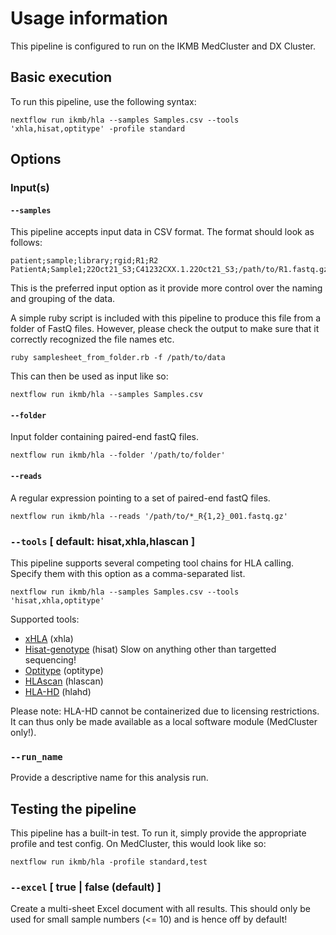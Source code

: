 # Usage information

This pipeline is configured to run on the IKMB MedCluster and DX Cluster. 

## Basic execution

To run this pipeline, use the following syntax:

```
nextflow run ikmb/hla --samples Samples.csv --tools 'xhla,hisat,optitype' -profile standard
```

## Options

### Input(s)

#### `--samples`

This pipeline accepts input data in CSV format. The format should look as follows:

```
patient;sample;library;rgid;R1;R2
PatientA;Sample1;22Oct21_S3;C41232CXX.1.22Oct21_S3;/path/to/R1.fastq.gz;/path/to/R2.fastq.gz
```

This is the preferred input option as it provide more control over the naming and grouping of the data. 

A simple ruby script is included with this pipeline to produce this file from a folder of FastQ files. However, please check 
the output to make sure that it correctly recognized the file names etc.

```
ruby samplesheet_from_folder.rb -f /path/to/data
```

This can then be used as input like so:

```
nextflow run ikmb/hla --samples Samples.csv
```

#### `--folder`

Input folder containing paired-end fastQ files.

```
nextflow run ikmb/hla --folder '/path/to/folder'
```

#### `--reads`

A regular expression pointing to a set of paired-end fastQ files. 

```
nextflow run ikmb/hla --reads '/path/to/*_R{1,2}_001.fastq.gz'
```

### `--tools` [ default: hisat,xhla,hlascan ]

This pipeline supports several competing tool chains for HLA calling. Specify them with this option as a comma-separated list. 

```
nextflow run ikmb/hla --samples Samples.csv --tools 'hisat,xhla,optitype' 
```

Supported tools:

* [xHLA](https://github.com/humanlongevity/HLA) (xhla)
* [Hisat-genotype](https://daehwankimlab.github.io/hisat-genotype/) (hisat)   Slow on anything other than targetted sequencing!
* [Optitype](https://github.com/FRED-2/OptiType) (optitype)
* [HLAscan](https://github.com/SyntekabioTools/HLAscan) (hlascan)
* [HLA-HD](https://www.genome.med.kyoto-u.ac.jp/HLA-HD/) (hlahd)

Please note: HLA-HD cannot be containerized due to licensing restrictions. It can thus only be made available as a local software module (MedCluster only!).

### `--run_name`

Provide a descriptive name for this analysis run. 

## Testing the pipeline

This pipeline has a built-in test. To run it, simply provide the appropriate profile and test config. On MedCluster, this would look like so:

```
nextflow run ikmb/hla -profile standard,test
```

### `--excel` [ true | false (default) ]

Create a multi-sheet Excel document with all results. This should only be used for small sample numbers (<= 10) and is hence off by default!
